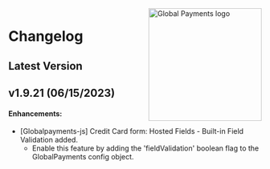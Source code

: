 <a href="https://github.com/globalpayments" target="_blank">
    <img src="https://developer.globalpay.com/static/media/logo.dab7811d.svg" alt="Global Payments logo" title="Global Payments" align="right" width="225" />
</a>

# Changelog

## Latest Version

## v1.9.21 (06/15/2023)
#### Enhancements:
- [Globalpayments-js] Credit Card form: Hosted Fields - Built-in Field Validation added.
    - Enable this feature by adding the 'fieldValidation' boolean flag to the GlobalPayments config object.